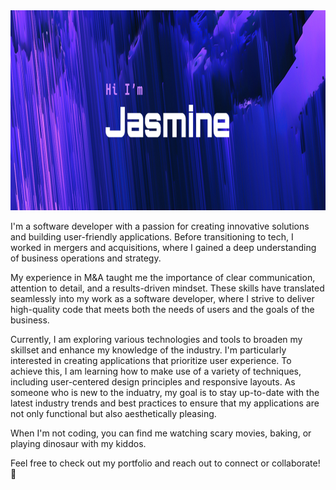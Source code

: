 <img src="github_banner.png?raw=true " width="640" height="320">

I'm a software developer with a passion for creating innovative solutions and building user-friendly applications. Before transitioning to tech, I worked in mergers and acquisitions, where I gained a deep understanding of business operations and strategy.

My experience in M&A taught me the importance of clear communication, attention to detail, and a results-driven mindset. These skills have translated seamlessly into my work as a software developer, where I strive to deliver high-quality code that meets both the needs of users and the goals of the business.

Currently, I am exploring various technologies and tools to broaden my skillset and enhance my knowledge of the industry. I'm particularly interested in creating applications that prioritize user experience. To achieve this, I am learning how to make use of a variety of techniques, including user-centered design principles and responsive layouts. As someone who is new to the induatry, my goal is to stay up-to-date with the latest industry trends and best practices to ensure that my applications are not only functional but also aesthetically pleasing.

When I'm not coding, you can find me watching scary movies, baking, or playing dinosaur with my kiddos.

Feel free to check out my portfolio and reach out to connect or collaborate! 🤝
